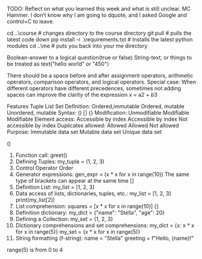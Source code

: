 TODO: Reflect on what you learned this week and what is still unclear.
MC Hammer. I don’t know why I am going to dquote, and I asked Google and control+C to leave.

cd ..\course                       # changes directory to the course directory
git pull                           # pulls the latest code down
pip install -r .\requirements.txt  # Installs the latest python modules
cd ..\me                           # puts you back into your me directory

Boolean-answer to a logical question(true or false)
String-text, or things to be treated as text("hello world" or "450")

There should be a space before and after assignment operators, arithmetic operators, comparison operators, and logical operators. 
Special case: When different operators have different precedences, sometimes not adding spaces can improve the clarity of the expression 
x = a*2 + b*3


Features                     Tuple                           List                    Set
Definition:             Ordered,immutable              Ordered, mutable         Unordered, mutable
Syntax:                       ()                              []                      {}
Modification:             Unmodifiable                      Modifiable              Modifiable
Element access:       Accessible by index             Accessible by index       Not accessible by index
Duplicates allowed:         Allowed                         Allowed               Not allowed
Purpose:               Immutable data set             Mutable data set           Unique data set


()
1. Function call: greet()
2. Defining Tuples: my_tuple = (1, 2, 3)
3. Control Operator Order
4. Generator expressions: gen_expr = (x * x for x in range(10))
   The same type of brackets can appear at the same time
[]
1. Definition List: my_list = [1, 2, 3]
2. Data access of lists, dictionaries, tuples, etc.: my_list = [1, 2, 3]   
                                                     print(my_list[2])
3. List comprehension: squares = [x * x for x in range(10)]
{}
1. Definition dictionary: my_dict = {"name": "Stella", "age": 20}
2. Defining a Collection: my_set = {1, 2, 3}
3. Dictionary comprehensions and set comprehensions: my_dict = {x: x * x for x in range(5)}
                                                     my_set = {x * x for x in range(5)}
4. String formatting (f-string): name = "Stella"
                                 greeting = f"Hello, {name}!"





range(5) is from 0 to 4
